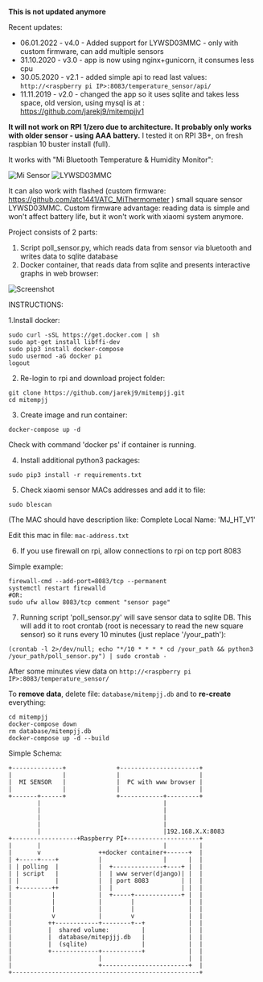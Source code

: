 **This is not updated anymore**


Recent updates:
- 06.01.2022 - v4.0 - Added support for LYWSD03MMC - only with custom firmware, can add multiple sensors
- 31.10.2020 - v3.0 - app is now using nginx+gunicorn, it consumes less cpu
- 30.05.2020 - v2.1 - added simple api to read last values: ```http://<raspberry pi IP>:8083/temperature_sensor/api/```
- 11.11.2019 - v2.0 - changed the app so it uses sqlite and takes less space, old version, using mysql is at : https://github.com/jarekj9/mitempjjv1

**It will not work on RPI 1/zero due to architecture.**
**It probably only works with older sensor - using AAA battery.**
I tested it on RPI 3B+, on fresh raspbian 10 buster install (full).

It works with "Mi Bluetooth Temperature & Humidity Monitor":

![Mi Sensor](misensor.png?raw=true "Mi Sensor")
![LYWSD03MMC](LYWSD03MMC.png?raw=true "LYWSD03MMC")

It can also work with flashed (custom firmware: https://github.com/atc1441/ATC_MiThermometer ) small square sensor LYWSD03MMC. Custom firmware advantage: reading data is simple and won't affect battery life, but it won't work with xiaomi system anymore.

Project consists of 2 parts:
1. Script poll_sensor.py, which reads data from sensor via bluetooth and writes data to sqlite database
2. Docker container, that reads data from sqlite and presents interactive graphs in web browser:

![Screenshot](screenshot.jpg?raw=true "Screenshot")


INSTRUCTIONS:



1.Install docker:
```
sudo curl -sSL https://get.docker.com | sh
sudo apt-get install libffi-dev
sudo pip3 install docker-compose
sudo usermod -aG docker pi
logout
```

2. Re-login to rpi and download project folder: 
```
git clone https://github.com/jarekj9/mitempjj.git
cd mitempjj
```
3. Create image and run container:
```
docker-compose up -d
```
Check with command 'docker ps' if container is running.

4. Install additional python3 packages:
```
sudo pip3 install -r requirements.txt
```
5. Check xiaomi sensor MACs addresses and add it to file:
```
sudo blescan
```
(The MAC should have description like: Complete Local Name: 'MJ_HT_V1'

Edit this mac in file:
```mac-address.txt```


6. If you use firewall on rpi, allow connections to rpi on tcp port 8083

Simple example:

```
firewall-cmd --add-port=8083/tcp --permanent
systemctl restart firewalld
#OR:
sudo ufw allow 8083/tcp comment "sensor page"
```
7. Running script 'poll_sensor.py' will save sensor data to sqlite DB.
This will add it to root crontab (root is necessary to read the new square sensor) so it runs every 10 minutes (just replace '/your_path'):
```
(crontab -l 2>/dev/null; echo "*/10 * * * * cd /your_path && python3 /your_path/poll_sensor.py") | sudo crontab - 
```


After some minutes view data on ```http://<raspberry pi IP>:8083/temperature_sensor/```



To **remove data**, delete file: ```database/mitempjj.db``` and to **re-create** everything:
```
cd mitempjj
docker-compose down
rm database/mitempjj.db
docker-compose up -d --build
```


Simple Schema:
```
+--------------+              +----------------------+
|              |              |                      |
|  MI SENSOR   |              |  PC with www browser |
|              |              |                      |
+-------+------+              +------------+---------+
        |                                  |
        |                                  |
        |                                  |
        |                                  |
        |                                  |192.168.X.X:8083
+------------------+Raspberry PI+--------------------+
|       |                                  |         |
|       v                ++docker container+------+  |
| +-----+----+           |                 |      |  |
| | polling  |           |  +--------------+----+ |  |
| | script   |           |  | www server(django)| |  |
| |          |           |  | port 8083         | |  |
| +---------++           |  |                   | |  |
|           |            |  +-----+-------------+ |  |
|           |            |        |               |  |
|           |            |        |               |  |
|           v            |        v               |  |
|          ++------------+--------+--+            |  |
|          |  shared volume:         |            |  |
|          |  database/mitepjjj.db   |            |  |
|          |  (sqlite)               |            |  |
|          +-------------+-----------+            |  |
|                        |                        |  |
|                        +------------------------+  |
+----------------------------------------------------+


```
